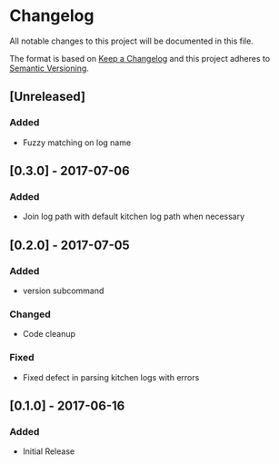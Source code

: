 # Changelog
All notable changes to this project will be documented in this file.

The format is based on [Keep a Changelog](http://keepachangelog.com/en/1.0.0/)
and this project adheres to [Semantic Versioning](http://semver.org/spec/v2.0.0.html).

## [Unreleased]
### Added
- Fuzzy matching on log name

## [0.3.0] - 2017-07-06
### Added
- Join log path with default kitchen log path when necessary

## [0.2.0] - 2017-07-05
### Added
- version subcommand
### Changed
- Code cleanup
### Fixed
- Fixed defect in parsing kitchen logs with errors

## [0.1.0] - 2017-06-16
### Added
- Initial Release
